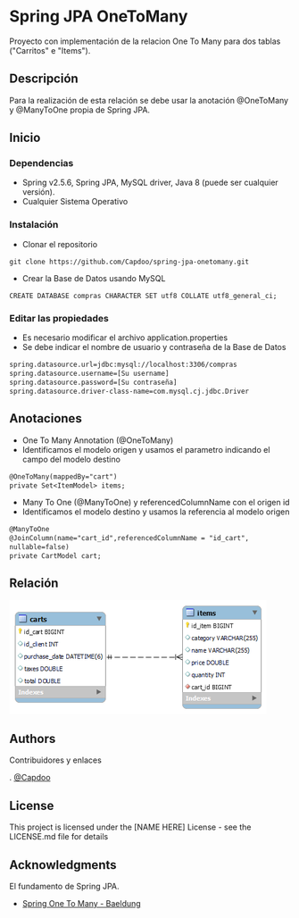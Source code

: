 # Spring JPA OneToMany

Proyecto con implementación de la relacion One To Many para dos tablas ("Carritos" e "Items").

## Descripción

Para la realización de esta relación se debe usar la anotación @OneToMany y @ManyToOne propia de Spring JPA.

## Inicio

### Dependencias

* Spring v2.5.6, Spring JPA, MySQL driver, Java 8 (puede ser cualquier versión).
* Cualquier Sistema Operativo

### Instalación

* Clonar el repositorio
```
git clone https://github.com/Capdoo/spring-jpa-onetomany.git

```

* Crear la Base de Datos usando MySQL
```
CREATE DATABASE compras CHARACTER SET utf8 COLLATE utf8_general_ci;

```


### Editar las propiedades

* Es necesario modificar el archivo application.properties
* Se debe indicar el nombre de usuario y contraseña de la Base de Datos

```
spring.datasource.url=jdbc:mysql://localhost:3306/compras
spring.datasource.username=[Su username]
spring.datasource.password=[Su contraseña]
spring.datasource.driver-class-name=com.mysql.cj.jdbc.Driver

```

## Anotaciones
* One To Many Annotation (@OneToMany)
* Identificamos el modelo origen y usamos el parametro indicando el campo del modelo destino
```
@OneToMany(mappedBy="cart")
private Set<ItemModel> items;
```
* Many To One (@ManyToOne) y referencedColumnName con el origen id
* Identificamos el modelo destino y usamos la referencia al modelo origen
```
@ManyToOne
@JoinColumn(name="cart_id",referencedColumnName = "id_cart", nullable=false)
private CartModel cart;
```

## Relación
![plot](./src/main/resources/static/relacion.png)

## Authors

Contribuidores y enlaces

. [@Capdoo](https://github.com/Capdoo)


## License

This project is licensed under the [NAME HERE] License - see the LICENSE.md file for details

## Acknowledgments

El fundamento de Spring JPA.
* [Spring One To Many - Baeldung](https://www.baeldung.com/hibernate-one-to-many)
